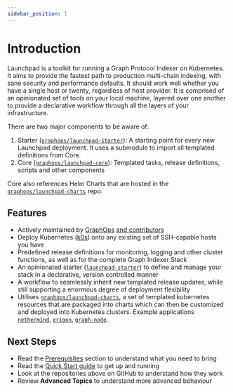 ```yaml
---
sidebar_position: 1
---
```


# Introduction

Launchpad is a toolkit for running a Graph Protocol Indexer on Kubernetes. It aims to provide the fastest path to production multi-chain indexing, with sane security and performance defaults. It should work well whether you have a single host or twenty, regardless of host provider. It is comprised of an opinionated set of tools on your local machine, layered over one another to provide a declarative workflow through all the layers of your infrastructure.

There are two major components to be aware of:

1. Starter ([`graphops/launchpad-starter`](https://github.com/graphops/launchpad-starter)): A starting point for every new Launchpad deployment. It uses a submodule to import all templated definitions from Core.
2. Core ([`graphops/launchpad-core`](https://github.com/graphops/launchpad-core)): Templated tasks, release definitions, scripts and other components

Core also references Helm Charts that are hosted in the [`graphops/launchpad-charts`](https://github.com/graphops/launchpad-charts) repo.

## Features

- Actively maintained by [GraphOps](https://graphops.xyz) [and contributors](https://github.com/graphops/launchpad-charts/graphs/contributors)
- Deploy Kubernetes ([k0s](https://k0sproject.io/)) onto any existing set of SSH-capable hosts you have
- Predefined release definitions for monitoring, logging and other cluster functions, as well as for the complete Graph Indexer Stack
- An opinionated starter ([`launchpad-starter`](https://github.com/graphops/launchpad-starter)) to define and manage your stack in a declarative, version controlled manner
- A workflow to seamlessly inherit new templated release updates, while still supporting a enormous degree of deployment flexibility
- Utilises [`graphops/launchpad-charts`](https://github.com/graphops/launchpad-charts), a set of templated kubernetes resources that are packaged into charts which can then be customized and deployed into Kubernetes clusters. Example applications [`nethermind`](https://github.com/graphops/launchpad-charts/tree/main/charts/nethermind), [`erigon`](https://github.com/graphops/launchpad-charts/tree/main/charts/erigon), [`graph-node`](https://github.com/graphops/launchpad-charts/tree/main/charts/graph-node).


## Next Steps

- Read the [Prerequisites](prerequisites) section to understand what you need to bring
- Read the [Quick Start guide](quick-start) to get up and running
- Look at the repositories above on GitHub to understand how they work
- Review **Advanced Topics** to understand more advanced behaviour
